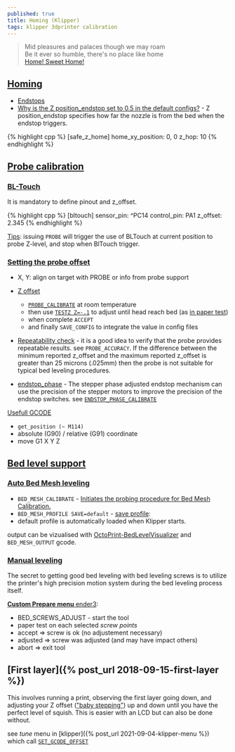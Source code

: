 ```yaml
---
published: true
title: Homing (Klipper)
tags: klipper 3dprinter calibration
---
```

> Mid pleasures and palaces though we may roam   
> Be it ever so humble, there's no place like home  
> [Home! Sweet Home!](https://en.wikipedia.org/wiki/Home!_Sweet_Home!)

## [Homing](https://www.klipper3d.org/Config_Reference.html#customized-homing) 
- [Endstops](https://marlinfw.org/docs/hardware/endstops.html)
- [Why is the Z position_endstop set to 0.5 in the default configs?](https://www.klipper3d.org/FAQ.html#why-is-the-z-position_endstop-set-to-05-in-the-default-configs) - Z position_endstop specifies how far the nozzle is from the bed when the endstop triggers. 

{% highlight cpp %}
[safe_z_home]
home_xy_position: 0, 0
z_hop: 10
{% endhighlight %}

## [Probe calibration](https://github.com/KevinOConnor/klipper/blob/master/docs/Probe_Calibrate.md)

### [BL-Touch](https://github.com/KevinOConnor/klipper/blob/master/docs/BLTouch.md)
It is mandatory to define pinout and z_offset. 

{% highlight cpp %}
[bltouch]
sensor_pin: ^PC14
control_pin: PA1
z_offset: 2.345
{% endhighlight %}

[Tips](https://www.klipper3d.org/Probe_Calibrate.html#calibrating-probe-x-and-y-offsets): issuing `PROBE` will trigger the use of BLTouch at current position to probe Z-level, and stop when BlTouch trigger.

### [Setting the probe offset](https://www.youtube.com/watch?v=fN_ndWvXGBQ)
- X, Y: align on target with PROBE or info from probe support
- [Z offset](https://www.klipper3d.org/BLTouch.html#calibrating-the-bl-touch-offsets) 
	- [`PROBE_CALIBRATE`](https://www.klipper3d.org/Probe_Calibrate.html?h=probe_calib#calibrating-probe-z-offset) at room temperature
    - then use [`TESTZ Z=-.1`](https://www.klipper3d.org/Bed_Level.html#the-paper-test) to adjust until head reach bed (as [in paper test](https://www.klipper3d.org/Bed_Level.html#the-paper-test))
    - when complete `ACCEPT`
    - and finally  `SAVE_CONFIG` to integrate the value in config files

- [Repeatability check](https://www.klipper3d.org/Probe_Calibrate.html#repeatability-check)  -  it is a good idea to verify that the probe provides repeatable results. see `PROBE_ACCURACY`. If the difference between the minimum reported z_offset and the maximum reported z_offset is greater than 25 microns (.025mm) then the probe is not suitable for typical bed leveling procedures.

- [endstop_phase](https://www.klipper3d.org/Endstop_Phase.html#calibrating-endstop-phases) - The stepper phase adjusted endstop mechanism can use the precision of the stepper motors to improve the precision of the endstop switches. see [`ENDSTOP_PHASE_CALIBRATE`](https://www.klipper3d.org/Config_Reference.html#endstop_phase)


[Usefull GCODE](https://github.com/KevinOConnor/klipper/blob/master/docs/G-Codes.md)
- `get_position (~ M114)`
- absolute (G90) / relative (G91) coordinate
- move G1 X<x> Y<y> Z<z>

## [Bed level support](https://www.klipper3d.org/Bed_Mesh.html)

### [Auto Bed Mesh leveling](https://www.klipper3d.org/Bed_Mesh.html)

- `BED_MESH_CALIBRATE` - [Initiates the probing procedure for Bed Mesh Calibration.](https://www.klipper3d.org/Bed_Mesh.html#calibration)
- `BED_MESH_PROFILE SAVE=default` - [save profile](https://www.klipper3d.org/Bed_Mesh.html#profiles):
- default profile is automatically loaded when Klipper starts. 

output can be vizualised with [OctoPrint-BedLevelVisualizer](https://github.com/jneilliii/OctoPrint-BedLevelVisualizer/) and `BED_MESH_OUTPUT` gcode.

### [Manual leveling](https://www.klipper3d.org/Manual_Level.html)
  
The secret to getting good bed leveling with bed leveling screws is to utilize the printer's high precision motion system during the bed leveling process itself.

[**Custom Prepare menu** ender3](https://www.reddit.com/r/BIGTREETECH/comments/dtl8id/skr_mini_e3_12_klipper_configguide_including/):
  
- BED_SCREWS_ADJUST - start the tool
- paper test on each selected _screw points_
- accept => screw is ok (no adjustement necessary)
- adjusted => screw was adjusted (and may have impact others)
- abort => exit tool
  
  
## [First layer]({% post_url 2018-09-15-first-layer %})

This involves running a print, observing the first layer going down, and adjusting your Z offset (["baby stepping"](https://3dp.tumbleweedlabs.com/firmware/klipper-firmware/klipper-calibration-guide/how-to-perfect-your-first-layer-height-with-klipper#baby-stepping)) up and down until you have the perfect level of squish. This is easier with an LCD but can also be done without. 

see _tune_ menu in [klipper]({% post_url 2021-09-04-klipper-menu %}) which call [`SET_GCODE_OFFSET`](https://www.klipper3d.org/G-Codes.html#extended-g-code-commands)
